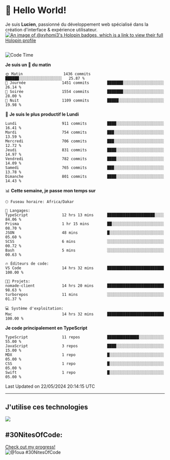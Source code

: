 # 👋 Hello World!

Je suis **Lucien**, passionné du développement web spécialisé dans la création d'interface & expérience utilisateur.
[![An image of @xyhomi3's Holopin badges, which is a link to view their full Holopin profile](https://holopin.me/xyhomi3)](https://holopin.io/@xyhomi3)

##

<!--START_SECTION:waka-->
![Code Time](http://img.shields.io/badge/Code%20Time-1%2C208%20hrs%2012%20mins-blue)

**Je suis un 🐤 du matin** 

```text
🌞 Matin                  1436 commits        ██████░░░░░░░░░░░░░░░░░░░   25.87 % 
🌆 Journée                1451 commits        ███████░░░░░░░░░░░░░░░░░░   26.14 % 
🌃 Soirée                 1554 commits        ███████░░░░░░░░░░░░░░░░░░   28.00 % 
🌙 Nuit                   1109 commits        █████░░░░░░░░░░░░░░░░░░░░   19.98 % 
```
📅 **Je suis le plus productif le Lundi** 

```text
Lundi                    911 commits         ████░░░░░░░░░░░░░░░░░░░░░   16.41 % 
Mardi                    754 commits         ███░░░░░░░░░░░░░░░░░░░░░░   13.59 % 
Mercredi                 706 commits         ███░░░░░░░░░░░░░░░░░░░░░░   12.72 % 
Jeudi                    831 commits         ████░░░░░░░░░░░░░░░░░░░░░   14.97 % 
Vendredi                 782 commits         ████░░░░░░░░░░░░░░░░░░░░░   14.09 % 
Samedi                   765 commits         ███░░░░░░░░░░░░░░░░░░░░░░   13.78 % 
Dimanche                 801 commits         ████░░░░░░░░░░░░░░░░░░░░░   14.43 % 
```


📊 **Cette semaine, je passe mon temps sur** 

```text
🕑︎ Fuseau horaire: Africa/Dakar

💬 Langages: 
TypeScript               12 hrs 13 mins      █████████████████████░░░░   84.06 % 
Prisma                   1 hr 15 mins        ██░░░░░░░░░░░░░░░░░░░░░░░   08.70 % 
JSON                     48 mins             █░░░░░░░░░░░░░░░░░░░░░░░░   05.60 % 
SCSS                     6 mins              ░░░░░░░░░░░░░░░░░░░░░░░░░   00.72 % 
Bash                     5 mins              ░░░░░░░░░░░░░░░░░░░░░░░░░   00.63 % 

🔥 Éditeurs de code: 
VS Code                  14 hrs 32 mins      █████████████████████████   100.00 % 

🐱‍💻 Projets: 
nomade-client            14 hrs 20 mins      █████████████████████████   98.63 % 
turborepos               11 mins             ░░░░░░░░░░░░░░░░░░░░░░░░░   01.37 % 

💻 Système d'exploitation: 
Mac                      14 hrs 32 mins      █████████████████████████   100.00 % 
```

**Je code principalement en TypeScript** 

```text
TypeScript               11 repos            ██████████████░░░░░░░░░░░   55.00 % 
JavaScript               3 repos             ████░░░░░░░░░░░░░░░░░░░░░   15.00 % 
MDX                      1 repo              █░░░░░░░░░░░░░░░░░░░░░░░░   05.00 % 
CSS                      1 repo              █░░░░░░░░░░░░░░░░░░░░░░░░   05.00 % 
Swift                    1 repo              █░░░░░░░░░░░░░░░░░░░░░░░░   05.00 % 
```




 Last Updated on 22/05/2024 20:14:15 UTC
<!--END_SECTION:waka-->
---

## J'utilise ces technologies

<p align="left">
  <a href="https://skillicons.dev">
    <img src="https://skillicons.dev/icons?i=ts,js,md,scss,tailwind,react,redux,docker,express,astro,vite,nextjs,vercel,figma,ableton" />
  </a>
</p>

## #30NitesOfCode:
  [Check out my progress!](https://www.codedex.io/@1oua/30-nites-of-code)  
  ![@1oua #30NitesOfCode](https://www.codedex.io/api/petStatus?user=1oua)
